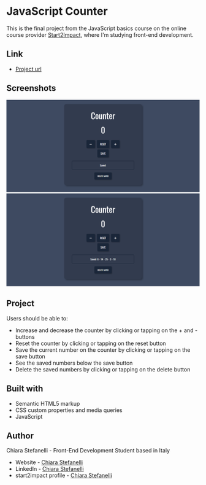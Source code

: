 # JavaScript Counter

This is the final project from the JavaScript basics course on the online course provider [Start2Impact](https://www.start2impact.it/), where I'm studying front-end development.

## Link

- [Project url](https://chiarastef.github.io/js-counter/)

## Screenshots

<img src="./screenshots/counter-preview-1.png" alt="Counter website preview" width="650px">
<img src="./screenshots/counter-preview-2.png" alt="Counter website preview with saved values list" width="650px">

## Project
Users should be able to:
- Increase and decrease the counter by clicking or tapping on the + and - buttons
- Reset the counter by clicking or tapping on the reset button
- Save the current number on the counter by clicking or tapping on the save button 
- See the saved numbers below the save button
- Delete the saved numbers by clicking or tapping on the delete button 

## Built with

- Semantic HTML5 markup
- CSS custom properties and media queries
- JavaScript

## Author

Chiara Stefanelli - Front-End Development Student based in Italy
- Website - [Chiara Stefanelli](https://chiarastef.github.io/personal-portfolio/)
- LinkedIn - [Chiara Stefanelli](https://www.linkedin.com/in/chiarastefanelli/?locale=en_US)
- start2impact profile - [Chiara Stefanelli](https://talent.start2impact.it/profile/chiara-stefanelli-13)